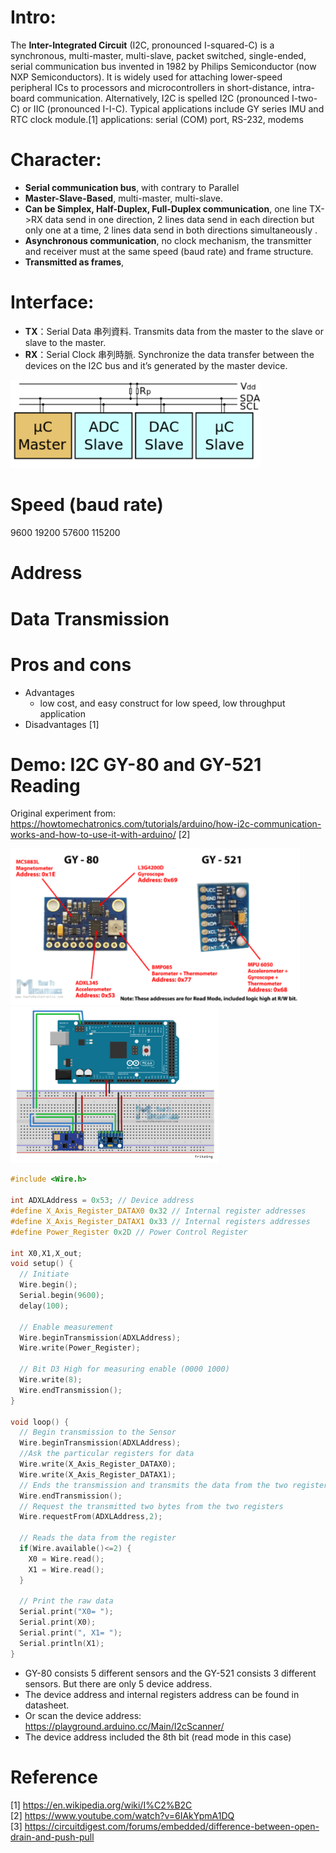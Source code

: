 # Intro:
The **Inter-Integrated Circuit** (I2C, pronounced I-squared-C) is a synchronous, multi-master, multi-slave, packet switched, single-ended, serial communication bus invented in 1982 by Philips Semiconductor (now NXP Semiconductors). It is widely used for attaching lower-speed peripheral ICs to processors and microcontrollers in short-distance, intra-board communication. Alternatively, I2C is spelled I2C (pronounced I-two-C) or IIC (pronounced I-I-C). Typical applications include GY series IMU and RTC clock module.[1]
applications: serial (COM) port, RS-232, modems

# Character:
- **Serial communication bus**, with contrary to Parallel
- **Master-Slave-Based**, multi-master, multi-slave.
- **Can be Simplex, Half-Duplex, Full-Duplex communication**, one line TX->RX data send in one direction, 2 lines data send in each direction but only one at a time, 2 lines data send in both directions simultaneously .
- **Asynchronous communication**, no clock mechanism, the transmitter and receiver must at the same speed (baud rate) and frame structure.
- **Transmitted as frames**, 

# Interface:
- **TX**：Serial Data 串列資料. Transmits data from the master to the slave or slave to the master.  
- **RX**：Serial Clock 串列時脈. Synchronize the data transfer between the devices on the I2C bus and it’s generated by the master device.  
<img src="https://raw.githubusercontent.com/shannon112/Notes/main/I2C/I2C_interface.png" width=400>

# Speed (baud rate)
9600
19200
57600
115200

# Address

# Data Transmission

# Pros and cons 
- Advantages  
  - low cost, and easy construct for low speed, low throughput application
- Disadvantages [1]  

# Demo: I2C GY-80 and GY-521 Reading
Original experiment from: https://howtomechatronics.com/tutorials/arduino/how-i2c-communication-works-and-how-to-use-it-with-arduino/ [2]

<img src="https://raw.githubusercontent.com/shannon112/Notes/main/I2C/GY_address.png" height=250> <img src="https://raw.githubusercontent.com/shannon112/Notes/main/I2C/Connection.png" height=250>

```c
#include <Wire.h>

int ADXLAddress = 0x53; // Device address 
#define X_Axis_Register_DATAX0 0x32 // Internal register addresses
#define X_Axis_Register_DATAX1 0x33 // Internal registers addresses
#define Power_Register 0x2D // Power Control Register

int X0,X1,X_out;
void setup() {
  // Initiate
  Wire.begin(); 
  Serial.begin(9600);
  delay(100);
  
  // Enable measurement
  Wire.beginTransmission(ADXLAddress);
  Wire.write(Power_Register);
  
  // Bit D3 High for measuring enable (0000 1000)
  Wire.write(8);  
  Wire.endTransmission();
}

void loop() {
  // Begin transmission to the Sensor
  Wire.beginTransmission(ADXLAddress);  
  //Ask the particular registers for data
  Wire.write(X_Axis_Register_DATAX0);
  Wire.write(X_Axis_Register_DATAX1);
  // Ends the transmission and transmits the data from the two registers
  Wire.endTransmission(); 
  // Request the transmitted two bytes from the two registers
  Wire.requestFrom(ADXLAddress,2); 
  
  // Reads the data from the register
  if(Wire.available()<=2) { 
    X0 = Wire.read(); 
    X1 = Wire.read();   
  }
  
  // Print the raw data
  Serial.print("X0= ");
  Serial.print(X0);
  Serial.print(", X1= ");
  Serial.println(X1);
}
```
- GY-80 consists 5 different sensors and the GY-521 consists 3 different sensors. But there are only 5 device address.
- The device address and internal registers address can be found in datasheet.
- Or scan the device address: https://playground.arduino.cc/Main/I2cScanner/
- The device address included the 8th bit (read mode in this case)


# Reference
[1] https://en.wikipedia.org/wiki/I%C2%B2C  
[2] https://www.youtube.com/watch?v=6IAkYpmA1DQ  
[3] https://circuitdigest.com/forums/embedded/difference-between-open-drain-and-push-pull
